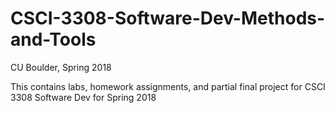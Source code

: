 # CSCI-3308-Software-Dev-Methods-and-Tools
CU Boulder, Spring 2018

This contains labs, homework assignments, and partial final project for CSCI 3308 Software Dev for Spring 2018
